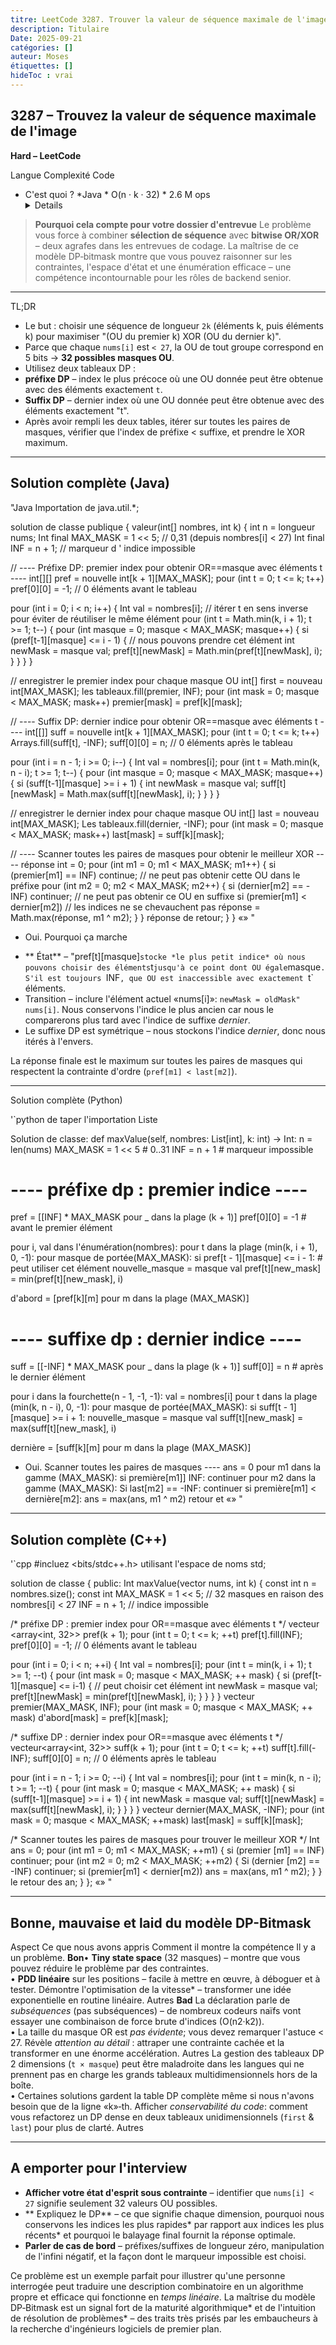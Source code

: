 ```yaml
---
titre: LeetCode 3287. Trouver la valeur de séquence maximale de l'image -
description: Titulaire
Date: 2025-09-21
catégories: []
auteur: Moses
étiquettes: []
hideToc : vrai
---
```

## 3287 – Trouvez la valeur de séquence maximale de l'image
**Hard – LeetCode**

Langue Complexité Code
- C'est quoi ?
*Java * O(n · k · 32) * 2.6 M ops <details> <sommary> Java 17</résumé>... </détails>
**Python**= O(n · k · 32)= <details><sommaire>=Python 3.11</sommaire></details>=
**C++**= O(n · k · 32)= <details><sommaire>C++ 23</résumé>... </détails>

> **Pourquoi cela compte pour votre dossier d'entrevue**
> Le problème vous force à combiner **sélection de séquence** avec **bitwise OR/XOR** – deux agrafes dans les entrevues de codage.
> La maîtrise de ce modèle DP‐bitmask montre que vous pouvez raisonner sur les contraintes, l'espace d'état et une énumération efficace – une compétence incontournable pour les rôles de backend senior.

---

TL;DR

* Le but : choisir une séquence de longueur `2k` (éléments k, puis éléments k) pour maximiser
"(OU du premier k) XOR (OU du dernier k)".
* Parce que chaque `nums[i]` est `< 27`, la OU de tout groupe correspond en 5 bits → **32 possibles masques OU**.
* Utilisez deux tableaux DP :
* **préfixe DP** – index le plus précoce où une OU donnée peut être obtenue avec des éléments exactement `t`.
* **Suffix DP** – dernier index où une OU donnée peut être obtenue avec des éléments exactement "t".
* Après avoir rempli les deux tables, itérer sur toutes les paires de masques, vérifier que l'index de préfixe < suffixe, et prendre le XOR maximum.

---

## Solution complète (Java)

"Java
Importation de java.util.*;

solution de classe publique {
valeur(int[] nombres, int k) {
int n = longueur nums;
Int final MAX_MASK = 1 << 5; // 0,31 (depuis nombres[i] < 27)
Int final INF = n + 1; // marqueur d ' indice impossible

// ---- Préfixe DP: premier index pour obtenir OR==masque avec éléments t ----
int[][] pref = nouvelle int[k + 1][MAX_MASK];
pour (int t = 0; t <= k; t++)
pref[0][0] = -1; // 0 éléments avant le tableau

pour (int i = 0; i < n; i++) {
Int val = nombres[i];
// itérer t en sens inverse pour éviter de réutiliser le même élément
pour (int t = Math.min(k, i + 1); t >= 1; t--) {
pour (int masque = 0; masque < MAX_MASK; masque++) {
si (pref[t-1][masque] <= i - 1) { // nous pouvons prendre cet élément
int newMask = masque val;
pref[t][newMask] = Math.min(pref[t][newMask], i);
}
}
}
}

// enregistrer le premier index pour chaque masque OU
int[] first = nouveau int[MAX_MASK];
les tableaux.fill(premier, INF);
pour (int mask = 0; masque < MAX_MASK; mask++) premier[mask] = pref[k][mask];

// ---- Suffix DP: dernier indice pour obtenir OR==masque avec éléments t ----
int[[]] suff = nouvelle int[k + 1][MAX_MASK];
pour (int t = 0; t <= k; t++) Arrays.fill(suff[t], -INF);
suff[0][0] = n; // 0 éléments après le tableau

pour (int i = n - 1; i >= 0; i--) {
Int val = nombres[i];
pour (int t = Math.min(k, n - i); t >= 1; t--) {
pour (int masque = 0; masque < MAX_MASK; masque++) {
si (suff[t-1][masque] >= i + 1) {
int newMask = masque val;
suff[t][newMask] = Math.max(suff[t][newMask], i);
}
}
}
}

// enregistrer le dernier index pour chaque masque OU
int[] last = nouveau int[MAX_MASK];
Les tableaux.fill(dernier, -INF);
pour (int mask = 0; masque < MAX_MASK; mask++) last[mask] = suff[k][mask];

// ---- Scanner toutes les paires de masques pour obtenir le meilleur XOR ----
réponse int = 0;
pour (int m1 = 0; m1 < MAX_MASK; m1++) {
si (premier[m1] == INF) continue; // ne peut pas obtenir cette OU dans le préfixe
pour (int m2 = 0; m2 < MAX_MASK; m2++) {
si (dernier[m2] == -INF) continuer; // ne peut pas obtenir ce OU en suffixe
si (premier[m1] < dernier[m2]) // les indices ne se chevauchent pas
réponse = Math.max(réponse, m1 ^ m2);
}
}
réponse de retour;
}
}
«» "

- Oui. Pourquoi ça marche

* ** État** – "pref[t][masque]` stocke *le plus petit indice* où nous pouvons choisir des éléments `t` jusqu'à ce point dont OU égale `masque`.
S'il est toujours `INF`, que OU est inaccessible avec exactement `t` éléments.
* Transition – inclure l'élément actuel «nums[i]»: `newMask = oldMask" nums[i]`.
Nous conservons l'indice le plus ancien car nous le comparerons plus tard avec l'indice de suffixe *dernier*.
* Le suffixe DP est symétrique – nous stockons l'indice *dernier*, donc nous itérés à l'envers.

La réponse finale est le maximum sur toutes les paires de masques qui respectent la contrainte d'ordre (`pref[m1] < last[m2]`).

---

Solution complète (Python)

'`python
de taper l'importation Liste

Solution de classe:
def maxValue(self, nombres: List[int], k: int) -> Int:
n = len(nums)
MAX_MASK = 1 << 5 # 0..31
INF = n + 1 # marqueur impossible

# ---- préfixe dp : premier indice ----
pref = [[INF] * MAX_MASK pour _ dans la plage (k + 1)]
pref[0][0] = -1 # avant le premier élément

pour i, val dans l'énumération(nombres):
pour t dans la plage (min(k, i + 1), 0, -1):
pour masque de portée(MAX_MASK):
si pref[t - 1][masque] <= i - 1: # peut utiliser cet élément
nouvelle_masque = masque val
pref[t][new_mask] = min(pref[t][new_mask], i)

d'abord = [pref[k][m] pour m dans la plage (MAX_MASK)]

# ---- suffixe dp : dernier indice ----
suff = [[-INF] * MAX_MASK pour _ dans la plage (k + 1)]
suff[0]] = n # après le dernier élément

pour i dans la fourchette(n - 1, -1, -1):
val = nombres[i]
pour t dans la plage (min(k, n - i), 0, -1):
pour masque de portée(MAX_MASK):
si suff[t - 1][masque] >= i + 1:
nouvelle_masque = masque val
suff[t][new_mask] = max(suff[t][new_mask], i)

dernière = [suff[k][m] pour m dans la plage (MAX_MASK)]

- Oui. Scanner toutes les paires de masques ----
ans = 0
pour m1 dans la gamme (MAX_MASK):
si première[m1]] INF: continuer
pour m2 dans la gamme (MAX_MASK):
Si last[m2] == -INF: continuer
si première[m1] < dernière[m2]:
ans = max(ans, m1 ^ m2)
retour et
«» "

---

## Solution complète (C++)

'`cpp
#incluez <bits/stdc++.h>
utilisant l'espace de noms std;

solution de classe {
public:
Int maxValue(vector<int> nums, int k) {
const int n = nombres.size();
const int MAX_MASK = 1 << 5; // 32 masques en raison des nombres[i] < 27
INF = n + 1; // indice impossible

/* préfixe DP : premier index pour OR==masque avec éléments t */
vecteur <array<int, 32>> pref(k + 1);
pour (int t = 0; t <= k; ++t) pref[t].fill(INF);
pref[0][0] = -1; // 0 éléments avant le tableau

pour (int i = 0; i < n; ++i) {
Int val = nombres[i];
pour (int t = min(k, i + 1); t >= 1; --t) {
pour (int mask = 0; masque < MAX_MASK; ++ mask) {
si (pref[t-1][masque] <= i-1) { // peut choisir cet élément
int newMask = masque val;
pref[t][newMask] = min(pref[t][newMask], i);
}
}
}
}
vecteur<int> premier(MAX_MASK, INF);
pour (int mask = 0; masque < MAX_MASK; ++ mask) d'abord[mask] = pref[k][mask];

/* suffixe DP : dernier index pour OR==masque avec éléments t */
vecteur<array<int, 32>> suff(k + 1);
pour (int t = 0; t <= k; ++t) suff[t].fill(-INF);
suff[0][0] = n; // 0 éléments après le tableau

pour (int i = n - 1; i >= 0; --i) {
Int val = nombres[i];
pour (int t = min(k, n - i); t >= 1; --t) {
pour (int mask = 0; masque < MAX_MASK; ++ mask) {
si (suff[t-1][masque] >= i + 1) {
int newMask = masque val;
suff[t][newMask] = max(suff[t][newMask], i);
}
}
}
}
vecteur<int> dernier(MAX_MASK, -INF);
pour (int mask = 0; masque < MAX_MASK; ++mask) last[mask] = suff[k][mask];

/* Scanner toutes les paires de masques pour trouver le meilleur XOR */
Int ans = 0;
pour (int m1 = 0; m1 < MAX_MASK; ++m1) {
si (premier [m1] == INF) continuer;
pour (int m2 = 0; m2 < MAX_MASK; ++m2) {
Si (dernier [m2] == -INF) continuer;
si (premier[m1] < dernier[m2)) ans = max(ans, m1 ^ m2);
}
}
le retour des an;
}
};
«» "

---

## Bonne, mauvaise et laid du modèle DP-Bitmask

Aspect Ce que nous avons appris Comment il montre la compétence
Il y a un problème.
**Bon**• **Tiny state space** (32 masques) – montre que vous pouvez réduire le problème par des contraintes.<br>• **PDD linéaire** sur les positions – facile à mettre en œuvre, à déboguer et à tester. Démontre l'optimisation de la vitesse* – transformer une idée exponentielle en routine linéaire. Autres
**Bad** La déclaration parle de *subséquences* (pas subséquences) – de nombreux codeurs naïfs vont essayer une combinaison de force brute d'indices (O(n2·k2)).<br>• La taille du masque OR est *pas évidente*; vous devez remarquer l'astuce < 27. Révèle *attention au détail* : attraper une contrainte cachée et la transformer en une énorme accélération. Autres
La gestion des tableaux DP 2 dimensions (`t × masque`) peut être maladroite dans les langues qui ne prennent pas en charge les grands tableaux multidimensionnels hors de la boîte.<br>• Certaines solutions gardent la table DP complète même si nous n'avons besoin que de la ligne «k»‐th. Afficher *conservabilité du code*: comment vous refactorez un DP dense en deux tableaux unidimensionnels (`first` & `last`) pour plus de clarté. Autres

---

## A emporter pour l'interview

* **Afficher votre état d'esprit sous contrainte** – identifier que `nums[i] < 27` signifie seulement 32 valeurs OU possibles.
* ** Expliquez le DP** – ce que signifie chaque dimension, pourquoi nous conservons les indices les plus rapides* par rapport aux indices les plus récents* et pourquoi le balayage final fournit la réponse optimale.
* **Parler de cas de bord** – préfixes/suffixes de longueur zéro, manipulation de l'infini négatif, et la façon dont le marqueur impossible est choisi.

Ce problème est un exemple parfait pour illustrer qu'une personne interrogée peut traduire une description combinatoire en un algorithme propre et efficace qui fonctionne en *temps linéaire*. La maîtrise du modèle DP‐Bitmask est un signal fort de la maturité algorithmique* et de l'intuition de résolution de problèmes* – des traits très prisés par les embaucheurs à la recherche d'ingénieurs logiciels de premier plan.